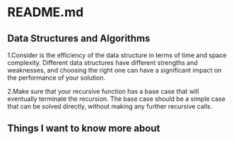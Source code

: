 # README.md

## Data Structures and Algorithms

1.Consider is the efficiency of the data structure in terms of time and space complexity. Different data structures have different strengths and weaknesses, and choosing the right one can have a significant impact on the performance of your solution.

2.Make sure that your recursive function has a base case that will eventually terminate the recursion. The base case should be a simple case that can be solved directly, without making any further recursive calls.

## Things I want to know more about